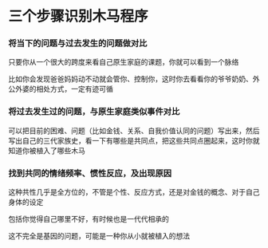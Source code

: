 # 三个步骤识别木马程序

### 将当下的问题与过去发生的问题做对比

只要你从一个很大的跨度来看自己原生家庭的课题，你就可以看到一个脉络

比如你会发现爸爸妈妈动不动就会管你、控制你，这时你去看看你的爷爷奶奶、外公外婆的相处方式，一定有迹可循

### 将过去发生过的问题，与原生家庭类似事件对比

可以把目前的困难、问题（比如金钱、关系、自我价值认同的问题）写出来，然后写出自己的三代家族史，看一下有哪些是共同点，把这些共同点圈起来，这时你就知道你被植入了哪些木马

### 找到共同的情绪频率、惯性反应，及出现原因

这种共性几乎是全方位的，不管是个性、反应方式，还是对金钱的概念、对于自己身体的设定

包括你觉得自己哪里不好，有时候也是一代代相承的

这不完全是基因的问题，可能是一种你从小就被植入的想法


